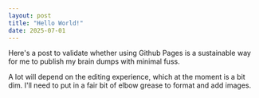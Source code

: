 ```yaml
---
layout: post
title: "Hello World!"
date: 2025-07-01
---
```


Here's a post to validate whether using Github Pages is a sustainable way for me to publish my brain dumps with minimal fuss.

A lot will depend on the editing experience, which at the moment is a bit dim. I'll need to put in a fair bit of elbow grease to format and add images.
